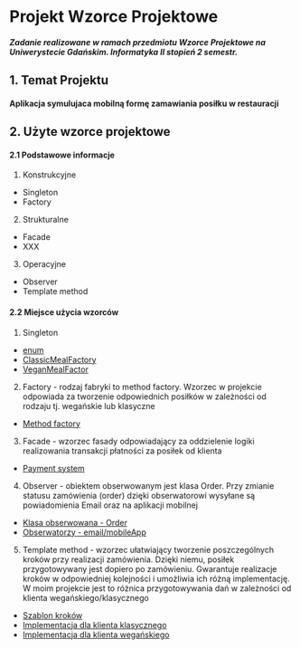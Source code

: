 # Projekt Wzorce Projektowe
##### Zadanie realizowane w ramach przedmiotu Wzorce Projektowe na Uniwerystecie Gdańskim. Informatyka II stopień 2 semestr.

## 1. Temat Projektu
#### Aplikacja symulujaca mobilną formę zamawiania posiłku w restauracji

## 2. Użyte wzorce projektowe
#### 2.1 Podstawowe informacje
1. Konstrukcyjne
- Singleton
- Factory
2. Strukturalne
- Facade
- XXX
3. Operacyjne
- Observer
- Template method

#### 2.2 Miejsce użycia wzorców

1.  Singleton
- [enum](src/main/java/orderApp/enums/OrderStatus.java)
- [ClassicMealFactory](src/main/java/orderApp/methodFactory/ClassicMealFactory.java)
- [VeganMealFactor](src/main/java/orderApp/methodFactory/VeganMealFactory.java)
2. Factory - rodzaj fabryki to method factory. Wzorzec w projekcie odpowiada za tworzenie odpowiednich posiłków w zależności od rodzaju tj. wegańskie lub klasyczne
- [Method factory](src/main/java/orderApp/methodFactory)
3. Facade - wzorzec fasady odpowiadający za oddzielenie logiki realizowania transakcji płatności za posiłek od klienta
- [Payment system](src/main/java/orderApp/fasada)
4. Observer - obiektem obserwowanym jest klasa Order. Przy zmianie statusu zamówienia (order) dzięki obserwatorowi wysyłane są powiadomienia Email oraz na aplikacji mobilnej
- [Klasa obserwowana - Order](src/main/java/orderApp/model/Order.java)
- [Obserwatorzy - email/mobileApp](src/main/java/orderApp/observer)
5. Template method - wzorzec ułatwiający tworzenie poszczególnych kroków przy realizacji zamówienia. Dzięki niemu, posiłek przygotowywany jest dopiero po zamówieniu. Gwarantuje realizacje kroków w odpowiedniej kolejności i umożliwia ich różną implementację. W moim projekcie jest to różnica przygotowywania dań w zależności od klienta wegańskiego/klasycznego
- [Szablon kroków](src/main/java/orderApp/templateMethod/OrderMealSequence.java)
- [Implementacja dla klienta klasycznego](src/main/java/orderApp/templateMethod/ClassicOrderMealSequence.java) 
- [Implementacja dla klienta wegańskiego](src/main/java/orderApp/templateMethod/VeganOrderMealSequence.java) 

